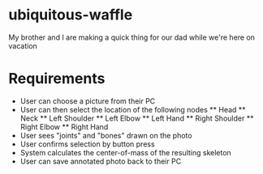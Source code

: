 # ubiquitous-waffle
My brother and I are making a quick thing for our dad while we're here on vacation 

# Requirements

* User can choose a picture from their PC
* User can then select the location of the following nodes
** Head
** Neck
** Left Shoulder
** Left Elbow
** Left Hand
** Right Shoulder
** Right Elbow
** Right Hand
* User sees "joints" and "bones" drawn on the photo
* User confirms selection by button press
* System calculates the center-of-mass of the resulting skeleton
* User can save annotated photo back to their PC